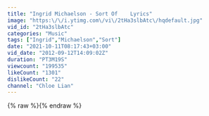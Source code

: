 ```yaml
---
title: "Ingrid Michaelson - Sort Of    Lyrics"
image: "https:\/\/i.ytimg.com\/vi\/2tHa3slbAtc\/hqdefault.jpg"
vid_id: "2tHa3slbAtc"
categories: "Music"
tags: ["Ingrid","Michaelson","Sort"]
date: "2021-10-11T08:17:43+03:00"
vid_date: "2012-09-12T14:09:02Z"
duration: "PT3M19S"
viewcount: "199535"
likeCount: "1301"
dislikeCount: "22"
channel: "Chloe Lian"
---
```

{% raw %}{% endraw %}
